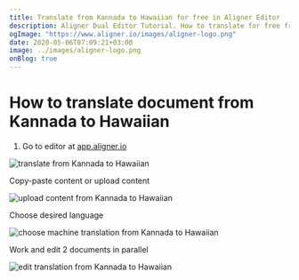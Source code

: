 ```yaml
---
title: Translate from Kannada to Hawaiian for free in Aligner Editor
description: Aligner Dual Editor Tutorial. How to translate for free from Kannada to Hawaiian. Aligner is multilingual document management platform. 
ogImage: "https://www.aligner.io/images/aligner-logo.png"
date: 2020-05-06T07:09:21+03:00
image: ../images/aligner-logo.png
onBlog: true
---
```


# How to translate document from Kannada to Hawaiian

1. Go to editor at [app.aligner.io](https://app.aligner.io "Aligner App web page")

![translate from Kannada to Hawaiian](../aligner-blank-editor.png "translate from Kannada to Hawaiian")

Copy-paste content or upload content

![upload content from Kannada to Hawaiian](../aligner-uploaded-document.png "upload content from Kannada to Hawaiian")

Choose desired language

![choose machine translation from Kannada to Hawaiian](../aligner-language-dropdown.png "choose machine translation from Kannada to Hawaiian")

Work and edit 2 documents in parallel

![edit translation from Kannada to Hawaiian](../aligner-double-sitded-editor.png "edit translation from Kannada to Hawaiian")

